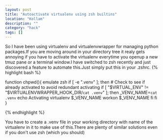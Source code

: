 ```yaml
---
layout: post
title: "Autoactivate virtualenv using zsh builtins"
location: "Kollam" 
description: ""
category: "hack"
tags: []
---
```

So I have been using virtualenv and virtualenvwrapper for managing python
packages.If you are moving around in your directory tree it realy gets annoying
if you have to activate the virtualenv everytime you openup a new tmuz pane or a 
terminal window.I have switched to zsh recently and just discovered a feature
to automate this.Just simply put this in your .zshrc.
{% highlight bash %}

function chpwd(){
emulate  zsh
if [ -e ".venv" ]; then
    # Check to see if already activated to avoid redundant activating
    if [ "$VIRTUAL_ENV" != "$VIRTUALENVWRAPPER_HOOK_DIR/`cat .venv`" ]; then
        _VENV_NAME=`cat .venv`
        echo Activating virtualenv $_VENV_NAME
        workon $_VENV_NAME
    fi
fi
}

{% endhighlight %}

You have to create a .venv file in your working directory with name
of the virtualenv in it  to make use of this.There are plenty of similar solutions even if you don't use zsh (which you should)


